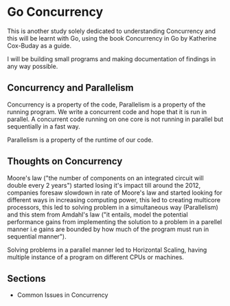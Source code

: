 # Go Concurrency

This is another study solely dedicated to understanding Concurrency and this will be learnt with Go, using the book Concurrency in Go by Katherine Cox-Buday as a guide.

I will be building small programs and making documentation of findings in any way possible.

## Concurrency and Parallelism

Concurrency is a property of the code, Parallelism is a property of the running program. We write a concurrent code and hope that it is run in parallel. A concurrent code running on one core is not running in parallel but sequentially in a fast way.

Parallelism is a property of the runtime of our code.

## Thoughts on Concurrency

Moore's law ("the number of components on an integrated circuit will double every 2 years") started losing it's impact till around the 2012, companies foresaw slowdown in rate of Moore's law and started looking for different ways in increasing computing power, this led to creating multicore processors, this led to solving problem in a simultaneous way (Parallelism) and this stem from Amdahl's law ("it entails, model the potential performance gains from implementing the solution to a problem in a parellel manner i.e gains are bounded by how much of the program must run in sequential manner").

Solving problems in a parallel manner led to Horizontal Scaling, having multiple instance of a program on different CPUs or machines.

## Sections

* Common Issues in Concurrency
